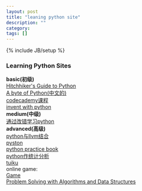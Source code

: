 ```yaml
---
layout: post
title: "leaning python site"
description: ""
category: 
tags: []
---
```

{% include JB/setup %}
### Learning Python Sites
**basic(初级)**  
[Hitchhiker's Guide to Python](docs.python-guide.org/en/latest)  
[A byte of Python(中文的)](http://woodpecker.org.cn/abyteofpython_cn/chinese/)  
[codecademy课程](http://www.codecademy.com/zh/tracks/python)  
[invent with python](http://inventwithpython.com/chapters/)  
**medium(中级)**  
[通过改错学习python](https://github.com/gregmalcolm/python_koans)  
**advanced(高级)**   
[python与llvm结合](http://www.infoq.com/cn/news/2014/04/pyston)    
[pyston](http://github.com/dropbox/pyston)  
[python practice book](http://anandology.com/python-practice-book)  
[python作统计分析](http://www.kevinsheppard.com/images/0/09/Python_introduction.pdf)  
[tuiku](http://www.tuiku.com)   
online game:  
[Game](http://www.checkio.org)  
[Problem Solving with Algorithms and Data Structures](http://interactivepython.org/courselib/static/pythonds/index.html)
